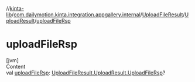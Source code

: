 //[kinta-lib](../../../../index.md)/[com.dailymotion.kinta.integration.appgallery.internal](../../index.md)/[UploadFileResult](../index.md)/[UploadResult](index.md)/[uploadFileRsp](upload-file-rsp.md)



# uploadFileRsp  
[jvm]  
Content  
val [uploadFileRsp](upload-file-rsp.md): [UploadFileResult.UploadResult.UploadFileRsp](-upload-file-rsp/index.md)?  



